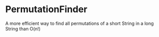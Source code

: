 # PermutationFinder
A more efficient way to find all permutations of a short String in a long String than O(n!)
